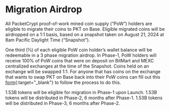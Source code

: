 # Migration Airdrop

All PacketCrypt proof-of-work mined coin supply (“PoW”) holders are eligible to migrate their coins to PKT on Base. Eligible migrated coins will be airdropped on a 1:1 basis, based on a snapshot taken on August 21, 2024 at 8am Pacific Daylight Time (“Snapshot”).

One third (⅓) of each eligible PoW coin holder’s wallet balance will be redeemable in a 3 phase migration airdrop. In Phase-1, PoW holders will receive 100% of PoW coins that were on deposit on BitMart and MEXC centralized exchanges at the time of the Snapshot. Coins held on an exchange will be swapped 1:1. For anyone that has coins on the exchange that wants to swap PKT on Base back into their PoW coins can fill out this [form](https://pkt.cash/inquiry/){:target="_blank"} to follow the process to do this.

1.53B tokens will be eligible for migration in Phase-1 upon Launch. 1.53B tokens will be distributed in Phase-2, 6 months after Phase-1. 1.53B tokens will be distributed in Phase-3, 6 months after Phase-2.